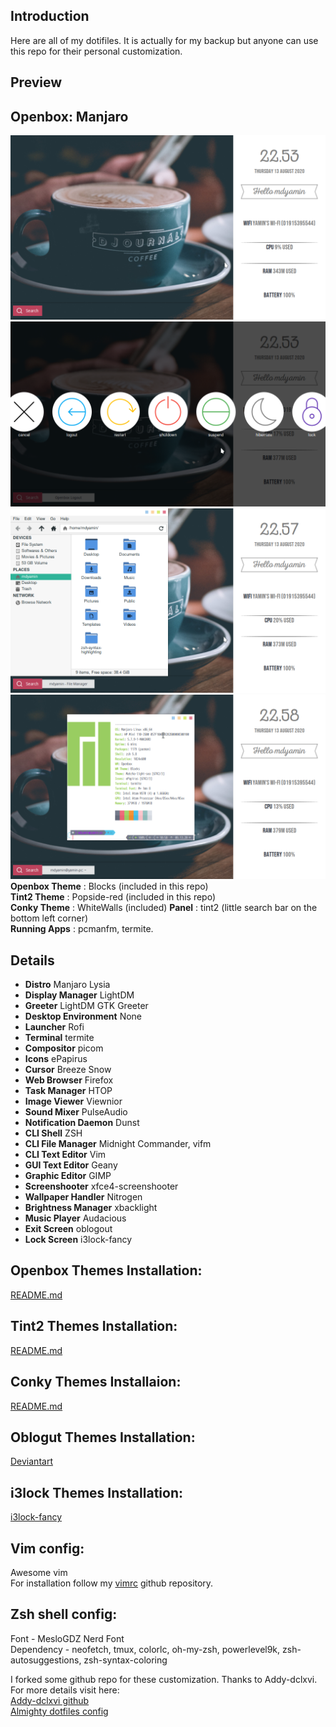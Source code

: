 Introduction
-------------

Here are all of my dotifiles. It is actually for my backup but anyone can use this repo for their personal customization.

Preview
-----------

Openbox: Manjaro
----------------------
![preview-openbox](https://raw.githubusercontent.com/mdyamin007/dotfiles/master/1.png) <br />
![preview-openbox](https://raw.githubusercontent.com/mdyamin007/dotfiles/master/2.png) <br />
![preview-openbox](https://raw.githubusercontent.com/mdyamin007/dotfiles/master/3.png) <br />
![preview-openbox](https://raw.githubusercontent.com/mdyamin007/dotfiles/master/4.png) <br />
**Openbox Theme** : Blocks (included in this repo) <br/>
**Tint2 Theme** : Popside-red (included in this repo) <br />
**Conky Theme** : WhiteWalls (included)
**Panel** : tint2 (little search bar on the bottom left corner) <br />
**Running Apps** : pcmanfm, termite. <br />

Details
-------------------
- **Distro** Manjaro Lysia
- **Display Manager** LightDM
- **Greeter** LightDM GTK Greeter
- **Desktop Environment** None
- **Launcher** Rofi
- **Terminal** termite
- **Compositor** picom
- **Icons** ePapirus
- **Cursor** Breeze Snow
- **Web Browser** Firefox
- **Task Manager** HTOP
- **Image Viewer** Viewnior
- **Sound Mixer** PulseAudio
- **Notification Daemon** Dunst
- **CLI Shell** ZSH
- **CLI File Manager** Midnight Commander, vifm
- **CLI Text Editor** Vim
- **GUI Text Editor** Geany
- **Graphic Editor** GIMP
- **Screenshooter** xfce4-screenshooter
- **Wallpaper Handler** Nitrogen
- **Brightness Manager** xbacklight
- **Music Player** Audacious
- **Exit Screen** oblogout
- **Lock Screen** i3lock-fancy


Openbox Themes Installation:
-----------------------------------------------
<a href="https://github.com/mdyamin007/dotfiles/tree/master/.themes/README.md"> README.md </a><br>

Tint2 Themes Installation:
-------------------------------------------------
<a href="https://github.com/mdyamin007/dotfiles/blob/master/.config/tint2/README.md"> README.md </a><br>

Conky Themes Installaion:
-------------------------------------------------
<a href="https://github.com/mdyamin007/dotfiles/blob/master/.config/conky/README.md"> README.md </a><br>

Oblogut Themes Installation:
-------------------------------------------------
[Deviantart](https://www.deviantart.com/bruhensant/art/Theme-Oblogout-Adeos-667513097)<br/>

i3lock Themes Installation:
-------------------------------------------------
[i3lock-fancy](https://github.com/meskarune/i3lock-fancy)
<br />

Vim config:
-----------------------------------------------
Awesome vim <br>
For installation follow my [vimrc](https://github.com/mdyamin007/vimrc) github repository.
<br>

Zsh shell config:
-----------------------------------------------
Font - MesloGDZ Nerd Font <br>
Dependency - neofetch, tmux, colorlc, oh-my-zsh, powerlevel9k, zsh-autosuggestions, zsh-syntax-coloring
<br>

I forked some github repo for these customization. Thanks to Addy-dclxvi. For more details visit here: <br/>
[Addy-dclxvi github](https://github.com/addy-dclxvi?tab=repositories)
<br />
[Almighty dotfiles config](https://github.com/addy-dclxvi/almighty-dotfiles)
